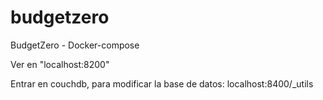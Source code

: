 # budgetzero
BudgetZero - Docker-compose

Ver en "localhost:8200"

Entrar en couchdb, para modificar la base de datos: 
localhost:8400/_utils
 
